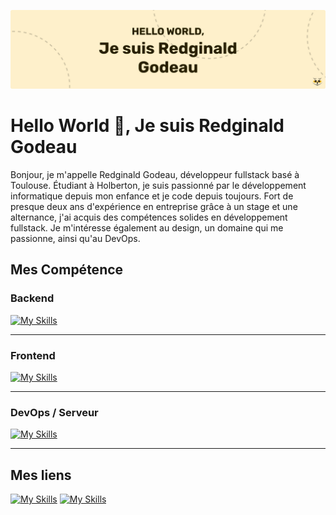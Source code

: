 ![plot](./banner.jpg)
<h1>Hello World 👋, Je suis Redginald Godeau</h1>
<p>Bonjour, je m'appelle Redginald Godeau, développeur fullstack basé à Toulouse. Étudiant à Holberton, je suis passionné par le développement informatique depuis mon enfance et je code depuis toujours. Fort de presque deux ans d'expérience en entreprise grâce à un stage et une alternance, j'ai acquis des compétences solides en développement fullstack. Je m'intéresse également au design, un domaine qui me passionne, ainsi qu'au DevOps. </p>


<h2> Mes Compétence </h2>
<h3> Backend </h3>

[![My Skills](https://skillicons.dev/icons?i=go,php,symfony)](https://github.com/RedginaldGodeau)

<hr/>

<h3> Frontend </h3>

[![My Skills](https://skillicons.dev/icons?i=html,css,js,ts,react,vuejs)](https://github.com/RedginaldGodeau)

<hr/>

<h3> DevOps / Serveur </h3>

[![My Skills](https://skillicons.dev/icons?i=linux,nginx,docker,postgres,mysql)](https://github.com/RedginaldGodeau)

<hr/>

<h2> Mes liens </h2>

<a href="https://www.linkedin.com/in/redginald-godeau-04ab8a254/" target="blank">[![My Skills](https://skillicons.dev/icons?i=linkedin)](https://www.linkedin.com/in/redginald-godeau-04ab8a254/)</a>
<a href="https://redginaldgodeau.dev/" target="blank">[![My Skills](https://skillicons.dev/icons?i=html)](https://redginaldgodeau.dev/)</a>
